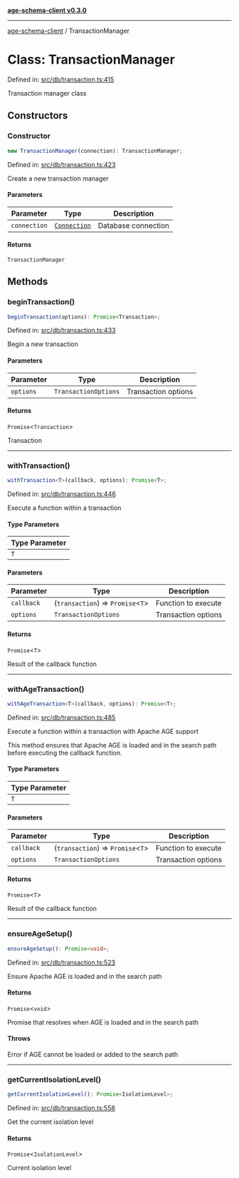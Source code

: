[**age-schema-client v0.3.0**](../index.md)

***

[age-schema-client](/ageSchemaClient/api-generated/index.md) / TransactionManager

# Class: TransactionManager

Defined in: [src/db/transaction.ts:415](https://github.com/standardbeagle/ageSchemaClient/blob/main/src/db/transaction.ts#L415)

Transaction manager class

## Constructors

### Constructor

```ts
new TransactionManager(connection): TransactionManager;
```

Defined in: [src/db/transaction.ts:423](https://github.com/standardbeagle/ageSchemaClient/blob/main/src/db/transaction.ts#L423)

Create a new transaction manager

#### Parameters

| Parameter | Type | Description |
| ------ | ------ | ------ |
| `connection` | [`Connection`](/ageSchemaClient/api-generated/interfaces/Connection.md) | Database connection |

#### Returns

`TransactionManager`

## Methods

### beginTransaction()

```ts
beginTransaction(options): Promise<Transaction>;
```

Defined in: [src/db/transaction.ts:433](https://github.com/standardbeagle/ageSchemaClient/blob/main/src/db/transaction.ts#L433)

Begin a new transaction

#### Parameters

| Parameter | Type | Description |
| ------ | ------ | ------ |
| `options` | `TransactionOptions` | Transaction options |

#### Returns

`Promise`\<`Transaction`\>

Transaction

***

### withTransaction()

```ts
withTransaction<T>(callback, options): Promise<T>;
```

Defined in: [src/db/transaction.ts:446](https://github.com/standardbeagle/ageSchemaClient/blob/main/src/db/transaction.ts#L446)

Execute a function within a transaction

#### Type Parameters

| Type Parameter |
| ------ |
| `T` |

#### Parameters

| Parameter | Type | Description |
| ------ | ------ | ------ |
| `callback` | (`transaction`) => `Promise`\<`T`\> | Function to execute |
| `options` | `TransactionOptions` | Transaction options |

#### Returns

`Promise`\<`T`\>

Result of the callback function

***

### withAgeTransaction()

```ts
withAgeTransaction<T>(callback, options): Promise<T>;
```

Defined in: [src/db/transaction.ts:485](https://github.com/standardbeagle/ageSchemaClient/blob/main/src/db/transaction.ts#L485)

Execute a function within a transaction with Apache AGE support

This method ensures that Apache AGE is loaded and in the search path
before executing the callback function.

#### Type Parameters

| Type Parameter |
| ------ |
| `T` |

#### Parameters

| Parameter | Type | Description |
| ------ | ------ | ------ |
| `callback` | (`transaction`) => `Promise`\<`T`\> | Function to execute |
| `options` | `TransactionOptions` | Transaction options |

#### Returns

`Promise`\<`T`\>

Result of the callback function

***

### ensureAgeSetup()

```ts
ensureAgeSetup(): Promise<void>;
```

Defined in: [src/db/transaction.ts:523](https://github.com/standardbeagle/ageSchemaClient/blob/main/src/db/transaction.ts#L523)

Ensure Apache AGE is loaded and in the search path

#### Returns

`Promise`\<`void`\>

Promise that resolves when AGE is loaded and in the search path

#### Throws

Error if AGE cannot be loaded or added to the search path

***

### getCurrentIsolationLevel()

```ts
getCurrentIsolationLevel(): Promise<IsolationLevel>;
```

Defined in: [src/db/transaction.ts:558](https://github.com/standardbeagle/ageSchemaClient/blob/main/src/db/transaction.ts#L558)

Get the current isolation level

#### Returns

`Promise`\<`IsolationLevel`\>

Current isolation level
